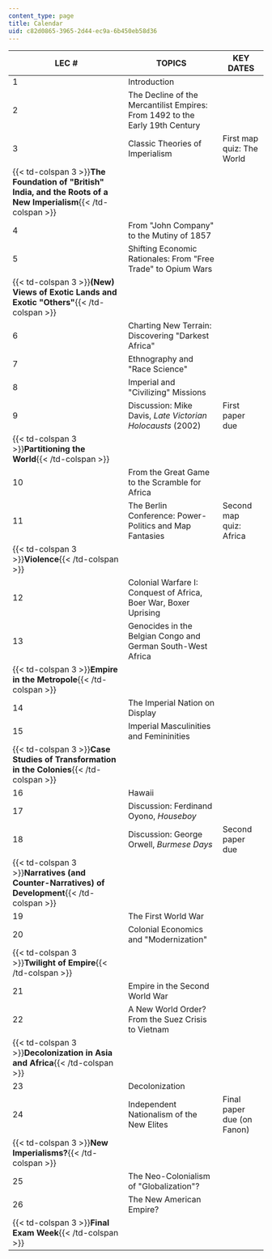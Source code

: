 ```yaml
---
content_type: page
title: Calendar
uid: c82d0865-3965-2d44-ec9a-6b450eb58d36
---
```


| LEC # | TOPICS | KEY DATES |
| --- | --- | --- |
| 1 | Introduction | &nbsp; |
| 2 | The Decline of the Mercantilist Empires: From 1492 to the Early 19th Century | &nbsp; |
| 3 | Classic Theories of Imperialism | First map quiz: The World |
| {{< td-colspan 3 >}}**The Foundation of "British" India, and the Roots of a New Imperialism**{{< /td-colspan >}} |||
| 4 | From "John Company" to the Mutiny of 1857 | &nbsp; |
| 5 | Shifting Economic Rationales: From "Free Trade" to Opium Wars | &nbsp; |
| {{< td-colspan 3 >}}**(New) Views of Exotic Lands and Exotic "Others"**{{< /td-colspan >}} |||
| 6 | Charting New Terrain: Discovering "Darkest Africa" | &nbsp; |
| 7 | Ethnography and "Race Science" | &nbsp; |
| 8 | Imperial and "Civilizing" Missions | &nbsp; |
| 9 | Discussion: Mike Davis, _Late Victorian Holocausts_ (2002) | First paper due |
| {{< td-colspan 3 >}}**Partitioning the World**{{< /td-colspan >}} |||
| 10 | From the Great Game to the Scramble for Africa | &nbsp; |
| 11 | The Berlin Conference: Power-Politics and Map Fantasies | Second map quiz: Africa |
| {{< td-colspan 3 >}}**Violence**{{< /td-colspan >}} |||
| 12 | Colonial Warfare I: Conquest of Africa, Boer War, Boxer Uprising | &nbsp; |
| 13 | Genocides in the Belgian Congo and German South-West Africa | &nbsp; |
| {{< td-colspan 3 >}}**Empire in the Metropole**{{< /td-colspan >}} |||
| 14 | The Imperial Nation on Display | &nbsp; |
| 15 | Imperial Masculinities and Femininities | &nbsp; |
| {{< td-colspan 3 >}}**Case Studies of Transformation in the Colonies**{{< /td-colspan >}} |||
| 16 | Hawaii | &nbsp; |
| 17 | Discussion: Ferdinand Oyono, _Houseboy_ | &nbsp; |
| 18 | Discussion: George Orwell, _Burmese Days_ | Second paper due |
| {{< td-colspan 3 >}}**Narratives (and Counter-Narratives) of Development**{{< /td-colspan >}} |||
| 19 | The First World War | &nbsp; |
| 20 | Colonial Economics and "Modernization" | &nbsp; |
| {{< td-colspan 3 >}}**Twilight of Empire**{{< /td-colspan >}} |||
| 21 | Empire in the Second World War | &nbsp; |
| 22 | A New World Order? From the Suez Crisis to Vietnam | &nbsp; |
| {{< td-colspan 3 >}}**Decolonization in Asia and Africa**{{< /td-colspan >}} |||
| 23 | Decolonization | &nbsp; |
| 24 | Independent Nationalism of the New Elites | Final paper due (on Fanon) |
| {{< td-colspan 3 >}}**New Imperialisms?**{{< /td-colspan >}} |||
| 25 | The Neo-Colonialism of "Globalization"? | &nbsp; |
| 26 | The New American Empire? | &nbsp; |
| {{< td-colspan 3 >}}**Final Exam Week**{{< /td-colspan >}} ||